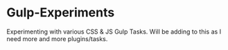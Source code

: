 # Gulp-Experiments
Experimenting with various CSS &amp; JS Gulp Tasks.  Will be adding to this as I need more and more plugins/tasks.
